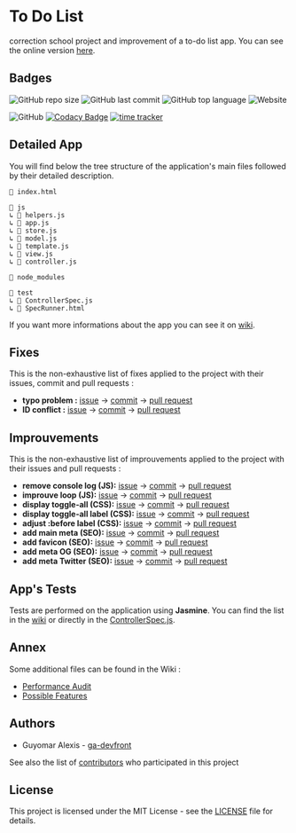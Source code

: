 # To Do List
correction school project and improvement of a to-do list app. You can see the online version [here](https://ag-dev.fr/openclassrooms/todolist/).

## Badges
![GitHub repo size](https://img.shields.io/github/repo-size/ga-devfront/To-Do-List)
![GitHub last commit](https://img.shields.io/github/last-commit/ga-devfront/To-Do-List)
![GitHub top language](https://img.shields.io/github/languages/top/ga-devfront/To-Do-List)
![Website](https://img.shields.io/website?url=https%3A%2F%2Fag-dev.fr%2Fopenclassrooms%2Ftodolist%2F)

![GitHub](https://img.shields.io/github/license/ga-devfront/To-Do-List)
[![Codacy Badge](https://api.codacy.com/project/badge/Grade/97f077c5858a4ca99ce973e1868966c9)](https://www.codacy.com/manual/ga-devfront/To-Do-List?utm_source=github.com&amp;utm_medium=referral&amp;utm_content=ga-devfront/To-Do-List&amp;utm_campaign=Badge_Grade)
[![time tracker](https://wakatime.com/badge/github/ga-devfront/To-Do-List.svg)](https://wakatime.com/badge/github/ga-devfront/To-Do-List)

## Detailed App
You will find below the tree structure of the application's main files 
followed by their detailed description. 

```
📄 index.html

📁 js
↳ 📄 helpers.js
↳ 📄 app.js
↳ 📄 store.js
↳ 📄 model.js
↳ 📄 template.js
↳ 📄 view.js
↳ 📄 controller.js

📁 node_modules

📁 test
↳ 📄 ControllerSpec.js
↳ 📄 SpecRunner.html
```
If you want more informations about the app you can see it on [wiki]([wiki/Detailed-App](https://github.com/ga-devfront/To-Do-List/wiki/Detailed-App)).

## Fixes
This is the non-exhaustive list of fixes applied to the project with their issues, commit and pull requests :
- **typo problem :** [issue](https://github.com/ga-devfront/To-Do-List/issues/4) → [commit](https://github.com/ga-devfront/To-Do-List/commit/123f7e321338e34de983cd545dbc03f233aed4cc) → [pull request](https://github.com/ga-devfront/To-Do-List/pull/6)
- **ID conflict :** [issue](https://github.com/ga-devfront/To-Do-List/issues/4) → [commit](https://github.com/ga-devfront/To-Do-List/commit/778317f5d67faa0a27408b7ecc7517f95d4e457f) → [pull request](https://github.com/ga-devfront/To-Do-List/pull/6)

## Improuvements
This is the non-exhaustive list of improuvements applied to the project with their issues and pull requests :
- **remove console log (JS):** [issue](https://github.com/ga-devfront/To-Do-List/issues/9) → [commit](https://github.com/ga-devfront/To-Do-List/commit/b106cf30079eb86e291c0d8c802efb0010fb6f2a) → [pull request](https://github.com/ga-devfront/To-Do-List/pull/11)
- **improuve loop (JS):** [issue](https://github.com/ga-devfront/To-Do-List/issues/9) → [commit](https://github.com/ga-devfront/To-Do-List/commit/3e3fccaf4a795d8c3f20986ceeec8b229e61774e) → [pull request](https://github.com/ga-devfront/To-Do-List/pull/11)
- **display toggle-all (CSS):** [issue](https://github.com/ga-devfront/To-Do-List/issues/14) → [commit](https://github.com/ga-devfront/To-Do-List/pull/15/commits/a8150e44aab6ce5e06ca55a48374e1951595658c) → [pull request](https://github.com/ga-devfront/To-Do-List/pull/15)
- **display toggle-all label (CSS):** [issue](https://github.com/ga-devfront/To-Do-List/issues/14) → [commit](https://github.com/ga-devfront/To-Do-List/pull/15/commits/3ec5ef1fe988956cbfee4c1bb1b678cb9a46aaa6) → [pull request](https://github.com/ga-devfront/To-Do-List/pull/15)
- **adjust :before label (CSS):** [issue](https://github.com/ga-devfront/To-Do-List/issues/14) → [commit](https://github.com/ga-devfront/To-Do-List/pull/15/commits/01c4c6285ce9226a564fa9099a981220d7fa44f7) → [pull request](https://github.com/ga-devfront/To-Do-List/pull/15)
- **add main meta (SEO):** [issue](https://github.com/ga-devfront/To-Do-List/issues/16) → [commit](https://github.com/ga-devfront/To-Do-List/commit/4da071ebcc65c517916968bd2e24ac8b5881b634) → [pull request](https://github.com/ga-devfront/To-Do-List/pull/17)
- **add favicon (SEO):** [issue](https://github.com/ga-devfront/To-Do-List/issues/16) → [commit](https://github.com/ga-devfront/To-Do-List/commit/842b798ddebc58f05cfd1accb711ab94299eeeb9) → [pull request](https://github.com/ga-devfront/To-Do-List/pull/17)
- **add meta OG (SEO):** [issue](https://github.com/ga-devfront/To-Do-List/issues/16) → [commit](https://github.com/ga-devfront/To-Do-List/commit/bc643d65e9cb9d8fc18471684a50d29760084921) → [pull request](https://github.com/ga-devfront/To-Do-List/pull/17)
- **add meta Twitter (SEO):** [issue](https://github.com/ga-devfront/To-Do-List/issues/16) → [commit](https://github.com/ga-devfront/To-Do-List/commit/1790f4bd1705fb6f2482d8786481823178043978) → [pull request](https://github.com/ga-devfront/To-Do-List/pull/17)

## App's Tests
Tests are performed on the application using **Jasmine**. You can find the list in the [wiki](https://github.com/ga-devfront/To-Do-List/wiki/App's-tests) or directly in the [ControllerSpec.js](test/ControllerSpec.js).

## Annex
Some additional files can be found in the Wiki :
- [Performance Audit](https://github.com/ga-devfront/To-Do-List/wiki/Audit-our-site-vs-today's-tasks)
- [Possible Features](https://github.com/ga-devfront/To-Do-List/wiki/Possible-Features)

## Authors
- Guyomar Alexis - [ga-devfront](https://github.com/ga-devfront/)

See also the list of [contributors](https://github.com/ga-devfront/To-Do-List/graphs/contributors) who participated in this project

## License
This project is licensed under the MIT License - see the [LICENSE](LICENSE) file for details.
